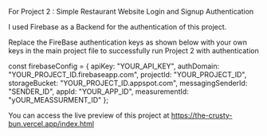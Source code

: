 For Project 2 : Simple Restaurant Website Login and Signup Authentication

I used Firebase as a Backend for the authentication of this project.

Replace the FireBase authentication keys as shown below with your own keys in the main project file to successfully run Project 2 with authentication 

const firebaseConfig = {
  apiKey: "YOUR_API_KEY",
  authDomain: "YOUR_PROJECT_ID.firebaseapp.com",
  projectId: "YOUR_PROJECT_ID",
  storageBucket: "YOUR_PROJECT_ID.appspot.com",
  messagingSenderId: "SENDER_ID",
  appId: "YOUR_APP_ID",
  measurementId: "yOUR_MEASSURMENT_ID"
};

You can access the live preview of this project at https://the-crusty-bun.vercel.app/index.html
